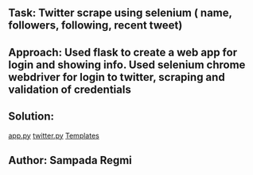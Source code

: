 ## Task: Twitter scrape using selenium ( name, followers, following, recent tweet)
## Approach: Used flask to create a web app for login and showing info. Used selenium chrome webdriver for login to twitter, scraping and validation of credentials
## Solution:

[app.py](https://github.com/sampada101/30-days-python/blob/main/Day%2012/app.py)
[twitter.py](https://github.com/sampada101/30-days-python/blob/main/Day%2012/twitter.py)
[Templates](https://github.com/sampada101/30-days-python/blob/main/Day%2012/templates)

## Author: Sampada Regmi
